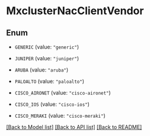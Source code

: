 # MxclusterNacClientVendor

## Enum


* `GENERIC` (value: `"generic"`)

* `JUNIPER` (value: `"juniper"`)

* `ARUBA` (value: `"aruba"`)

* `PALOALTO` (value: `"paloalto"`)

* `CISCO_AIRONET` (value: `"cisco-aironet"`)

* `CISCO_IOS` (value: `"cisco-ios"`)

* `CISCO_MERAKI` (value: `"cisco-meraki"`)


[[Back to Model list]](../README.md#documentation-for-models) [[Back to API list]](../README.md#documentation-for-api-endpoints) [[Back to README]](../README.md)



